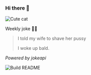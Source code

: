 ### Hi there 👋

![Cute cat](https://cataas.com/cat?width=200&height=200)

Weekly joke 💁‍♂️


<!-- START_JOKE_SECTION -->
> 
> I told my wife to shave her pussy
> 
> I woke up bald.
<!-- END_JOKE_SECTION -->


*Powered by jokeapi*


![Build README](https://github.com/ThomasTSWD/ThomasTSWD/workflows/Build%20README/badge.svg)


